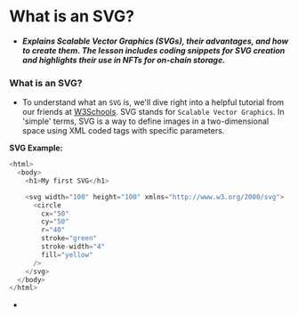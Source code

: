 # What is an SVG?
- ***Explains Scalable Vector Graphics (SVGs), their advantages, and how to create them. The lesson includes coding snippets for SVG creation and highlights their use in NFTs for on-chain storage.***

### What is an SVG?
- To understand what an `SVG` is, we'll dive right into a helpful tutorial from our friends at [W3Schools](https://www.w3schools.com/graphics/svg_intro.asp). SVG stands for `Scalable Vector Graphics`. In 'simple' terms, SVG is a way to define images in a two-dimensional space using XML coded tags with specific parameters.

**SVG Example:**

```js
<html>
  <body>
    <h1>My first SVG</h1>

    <svg width="100" height="100" xmlns="http://www.w3.org/2000/svg">
      <circle
        cx="50"
        cy="50"
        r="40"
        stroke="green"
        stroke-width="4"
        fill="yellow"
      />
    </svg>
  </body>
</html>
```

- 